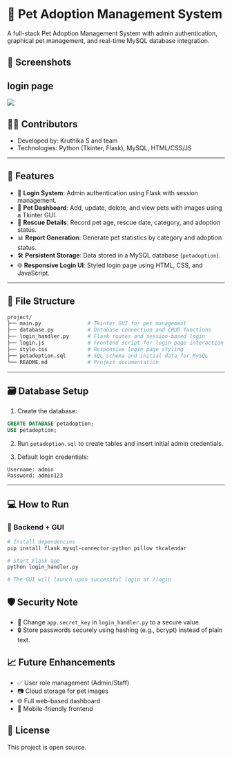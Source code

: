 # 🐾 Pet Adoption Management System

A full-stack Pet Adoption Management System with admin authentication, graphical pet management, and real-time MySQL database integration.

## 📸 Screenshots

## login page 
<div style="display: flex; justify-content: space-between;">
  <img src="petadoption/static/images/loginpage.png" />
</div>

## 👩‍💻 Contributors
- Developed by: Kruthika S and team
- Technologies: Python (Tkinter, Flask), MySQL, HTML/CSS/JS

---

## 🚀 Features

- 🔐 **Login System**: Admin authentication using Flask with session management.
- 🐶 **Pet Dashboard**: Add, update, delete, and view pets with images using a Tkinter GUI.
- 📅 **Rescue Details**: Record pet age, rescue date, category, and adoption status.
- 📊 **Report Generation**: Generate pet statistics by category and adoption status.
- 🛠️ **Persistent Storage**: Data stored in a MySQL database (`petadoption`).
- 🌐 **Responsive Login UI**: Styled login page using HTML, CSS, and JavaScript.

---

## 🧾 File Structure

```bash
project/
├── main.py               # Tkinter GUI for pet management
├── database.py           # Database connection and CRUD functions
├── login_handler.py      # Flask routes and session-based login
├── login.js              # Frontend script for login page interaction
├── style.css             # Responsive login page styling
├── petadoption.sql       # SQL schema and initial data for MySQL
└── README.md             # Project documentation
```

---

## 🗃️ Database Setup

1. Create the database:
```sql
CREATE DATABASE petadoption;
USE petadoption;
```

2. Run `petadoption.sql` to create tables and insert initial admin credentials.

3. Default login credentials:
```
Username: admin
Password: admin123
```

---

## 💻 How to Run

### 🔹 Backend + GUI

```bash
# Install dependencies
pip install flask mysql-connector-python pillow tkcalendar

# Start Flask app
python login_handler.py

# The GUI will launch upon successful login at /login
```


## 🛡️ Security Note

- 🔑 Change `app.secret_key` in `login_handler.py` to a secure value.
- 🔒 Store passwords securely using hashing (e.g., bcrypt) instead of plain text.


## 📈 Future Enhancements

- ✅ User role management (Admin/Staff)
- 📷 Cloud storage for pet images
- 🌐 Full web-based dashboard
- 📱 Mobile-friendly frontend


## 📜 License

This project is open source.
